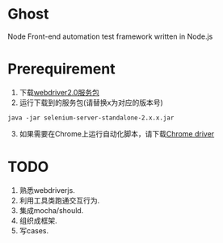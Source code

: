 Ghost
========

Node Front-end automation test framework written in Node.js

Prerequirement
========
1. 下载[webdriver2.0服务包](http://code.google.com/p/selenium/downloads/detail?name=selenium-server-standalone-2.24.1.jar&can=2&q=)
2. 运行下载到的服务包(请替换x为对应的版本号)

```
java -jar selenium-server-standalone-2.x.x.jar
```

3. 如果需要在Chrome上运行自动化脚本，请下载[Chrome driver](http://code.google.com/p/chromedriver/downloads/list)

TODO
========
1. 熟悉webdriverjs.
2. 利用工具类跑通交互行为.
3. 集成mocha/should.
4. 组织成框架.
5. 写cases.